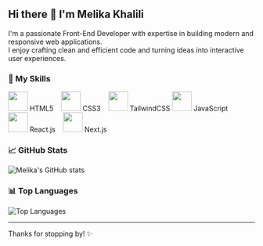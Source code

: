 ## Hi there 👋 I'm Melika Khalili

I'm a passionate Front-End Developer with expertise in building modern and responsive web applications.  
I enjoy crafting clean and efficient code and turning ideas into interactive user experiences.

### 🚀 My Skills

<img src="https://cdn.jsdelivr.net/gh/devicons/devicon/icons/html5/html5-original.svg" width="40" height="40"/>  HTML5 &nbsp;&nbsp;
<img src="https://cdn.jsdelivr.net/gh/devicons/devicon/icons/css3/css3-original.svg" width="40" height="40"/>  CSS3 &nbsp;&nbsp;
<img src="https://cdn.jsdelivr.net/gh/devicons/devicon/icons/tailwindcss/tailwindcss-original.svg" width="40" height="40"/> TailwindCSS
<img src="https://cdn.jsdelivr.net/gh/devicons/devicon/icons/javascript/javascript-original.svg" width="40" height="40"/>  JavaScript &nbsp;&nbsp;
<img src="https://cdn.jsdelivr.net/gh/devicons/devicon/icons/react/react-original.svg" width="40" height="40"/>  React.js &nbsp;&nbsp;
<img src="https://cdn.jsdelivr.net/gh/devicons/devicon/icons/nextjs/nextjs-original.svg" width="40" height="40"/>  Next.js

### 📈 GitHub Stats

![Melika's GitHub stats](https://github-readme-stats.vercel.app/api?username=Melika-Khalili&show_icons=true&theme=radical)

### 📊 Top Languages

![Top Languages](https://github-readme-stats.vercel.app/api/top-langs/?username=Melika-Khalili&layout=compact&theme=radical)

---

Thanks for stopping by! ✨
